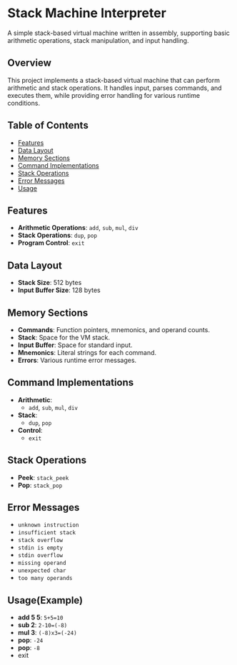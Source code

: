 # Stack Machine Interpreter

A simple stack-based virtual machine written in assembly, supporting basic arithmetic operations, stack manipulation, and input handling.

## Overview

This project implements a stack-based virtual machine that can perform arithmetic and stack operations. It handles input, parses commands, and executes them, while providing error handling for various runtime conditions.

## Table of Contents

- [Features](#features)
- [Data Layout](#data-layout)
- [Memory Sections](#memory-sections)
- [Command Implementations](#command-implementations)
- [Stack Operations](#stack-operations)
- [Error Messages](#error-messages)
- [Usage](#Usage(Example))

## Features

- **Arithmetic Operations**: `add`, `sub`, `mul`, `div`
- **Stack Operations**: `dup`, `pop`
- **Program Control**: `exit`

## Data Layout

- **Stack Size**: 512 bytes
- **Input Buffer Size**: 128 bytes

## Memory Sections

- **Commands**: Function pointers, mnemonics, and operand counts.
- **Stack**: Space for the VM stack.
- **Input Buffer**: Space for standard input.
- **Mnemonics**: Literal strings for each command.
- **Errors**: Various runtime error messages.

## Command Implementations

- **Arithmetic**:
    - `add`, `sub`, `mul`, `div`
- **Stack**:
    - `dup`, `pop`
- **Control**:
    - `exit`

## Stack Operations

- **Peek**: `stack_peek`
- **Pop**: `stack_pop`

## Error Messages

- `unknown instruction`
- `insufficient stack`
- `stack overflow`
- `stdin is empty`
- `stdin overflow`
- `missing operand`
- `unexpected char`
- `too many operands`

## Usage(Example)
- **add 5 5**: `5+5=10`
- **sub 2**:    `2-10=(-8)`
- **mul 3**:    `(-8)x3=(-24)`
- **pop**:        `-24`
- **pop**:    `-8`
- exit
